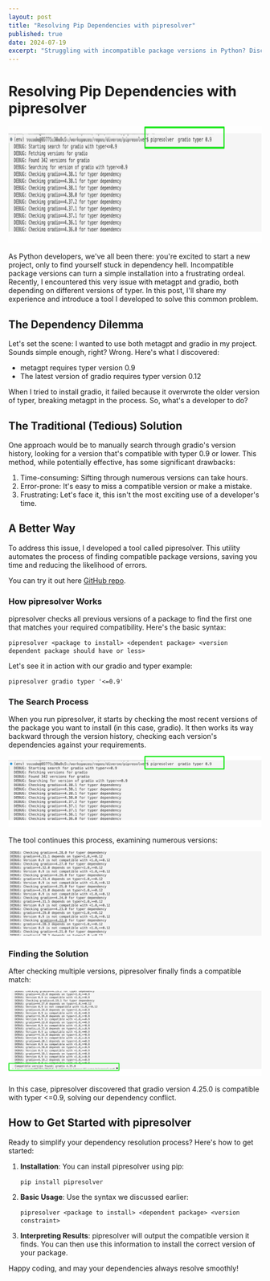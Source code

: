 ```yaml
---
layout: post
title: "Resolving Pip Dependencies with pipresolver"
published: true
date: 2024-07-19
excerpt: "Struggling with incompatible package versions in Python? Discover pipresolver, a new tool that simplifies finding compatible versions of packages, saving you time and frustration in your development process."
---
```


# Resolving Pip Dependencies with pipresolver

![Demo](/assets/img/how-to-resolve-packages-in-pip-with-this-new-tool/demo.gif)

As Python developers, we've all been there: you're excited to start a new project, only to find yourself stuck in dependency hell. Incompatible package versions can turn a simple installation into a frustrating ordeal. Recently, I encountered this very issue with metagpt and gradio, both depending on different versions of typer. In this post, I'll share my experience and introduce a tool I developed to solve this common problem.

## The Dependency Dilemma

Let's set the scene: I wanted to use both metagpt and gradio in my project. Sounds simple enough, right? Wrong. Here's what I discovered:

- metagpt requires typer version 0.9
- The latest version of gradio requires typer version 0.12

When I tried to install gradio, it failed because it overwrote the older version of typer, breaking metagpt in the process. So, what's a developer to do?

## The Traditional (Tedious) Solution

One approach would be to manually search through gradio's version history, looking for a version that's compatible with typer 0.9 or lower. This method, while potentially effective, has some significant drawbacks:

1. Time-consuming: Sifting through numerous versions can take hours.
2. Error-prone: It's easy to miss a compatible version or make a mistake.
3. Frustrating: Let's face it, this isn't the most exciting use of a developer's time.

## A Better Way

To address this issue, I developed a tool called pipresolver. This utility automates the process of finding compatible package versions, saving you time and reducing the likelihood of errors.

You can try it out here [GitHub repo](https://github.com/deepmtch/pipresolver).

### How pipresolver Works

pipresolver checks all previous versions of a package to find the first one that matches your required compatibility. Here's the basic syntax:

```
pipresolver <package to install> <dependent package> <version dependent package should have or less>
```

Let's see it in action with our gradio and typer example:

```
pipresolver gradio typer '<=0.9'
```

### The Search Process

When you run pipresolver, it starts by checking the most recent versions of the package you want to install (in this case, gradio). It then works its way backward through the version history, checking each version's dependencies against your requirements.

![Searching for Compatible Versions](/assets/img/how-to-resolve-packages-in-pip-with-this-new-tool/image_0.png)

The tool continues this process, examining numerous versions:

![Continuing the Search](/assets/img/how-to-resolve-packages-in-pip-with-this-new-tool/image_1.png)

### Finding the Solution

After checking multiple versions, pipresolver finally finds a compatible match:

![Compatible Version Found](/assets/img/how-to-resolve-packages-in-pip-with-this-new-tool/image_2.png)

In this case, pipresolver discovered that gradio version 4.25.0 is compatible with typer <=0.9, solving our dependency conflict.


## How to Get Started with pipresolver

Ready to simplify your dependency resolution process? Here's how to get started:

1. **Installation**: You can install pipresolver using pip:
   ```
   pip install pipresolver
   ```

2. **Basic Usage**: Use the syntax we discussed earlier:
   ```
   pipresolver <package to install> <dependent package> <version constraint>
   ```

3. **Interpreting Results**: pipresolver will output the compatible version it finds. You can then use this information to install the correct version of your package.


Happy coding, and may your dependencies always resolve smoothly!